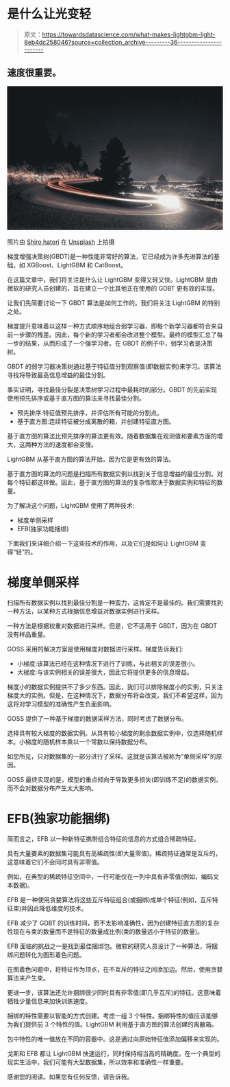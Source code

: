 # 是什么让光变轻

> 原文：<https://towardsdatascience.com/what-makes-lightgbm-light-8eb4dc258046?source=collection_archive---------36----------------------->

## 速度很重要。

![](img/24672830e55e3633c3c302deab689fed.png)

照片由 [Shiro hatori](https://unsplash.com/@shiroscope?utm_source=unsplash&utm_medium=referral&utm_content=creditCopyText) 在 [Unsplash](https://unsplash.com/s/photos/fast?utm_source=unsplash&utm_medium=referral&utm_content=creditCopyText) 上拍摄

梯度增强决策树(GBDT)是一种性能非常好的算法，它已经成为许多先进算法的基础，如 XGBoost、LightGBM 和 CatBoost。

在这篇文章中，我们将关注是什么让 LightGBM 变得又轻又快。LightGBM 是由微软的研究人员创建的，旨在建立一个比其他正在使用的 GDBT 更有效的实现。

让我们先简要讨论一下 GBDT 算法是如何工作的。我们将关注 LightGBM 的特别之处。

梯度提升意味着以这样一种方式顺序地组合弱学习器，即每个新学习器都符合来自前一步骤的残差。因此，每个新的学习者都会改进整个模型。最终的模型汇总了每一步的结果，从而形成了一个强学习者。在 GBDT 的例子中，弱学习者是决策树。

GBDT 的弱学习器决策树通过基于特征值分割观察值(即数据实例)来学习。该算法寻找将导致最高信息增益的最佳分割。

事实证明，寻找最佳分裂是决策树学习过程中最耗时的部分。GBDT 的先前实现使用预先排序或基于直方图的算法来寻找最佳分割。

*   预先排序:特征值预先排序，并评估所有可能的分割点。
*   基于直方图:连续特征被分成离散的箱，并创建特征直方图。

基于直方图的算法比预先排序的算法更有效。随着数据集在观测值和要素方面的增大，这两种方法的速度都会变慢。

LightGBM 从基于直方图的算法开始，因为它是更有效的算法。

基于直方图的算法的问题是扫描所有数据实例以找到关于信息增益的最佳分割。对每个特征都这样做。因此，基于直方图的算法的复杂性取决于数据实例和特征的数量。

为了解决这个问题，LightGBM 使用了两种技术:

*   梯度单侧采样
*   EFB(独家功能捆绑)

下面我们来详细介绍一下这些技术的作用，以及它们是如何让 LightGBM 变得“轻”的。

# 梯度单侧采样

扫描所有数据实例以找到最佳分割是一种蛮力，这肯定不是最佳的。我们需要找到一种方法，以某种方式根据信息增益对数据实例进行采样。

一种方法是根据权重对数据进行采样。但是，它不适用于 GBDT，因为在 GBDT 没有样品重量。

GOSS 采用的解决方案是使用梯度对数据进行采样。梯度告诉我们:

*   小梯度:该算法已经在这种情况下进行了训练，与此相关的误差很小。
*   大梯度:与该实例相关的误差很大，因此它将提供更多的信息增益。

梯度小的数据实例提供不了多少东西。因此，我们可以排除梯度小的实例，只关注梯度大的实例。但是，在这种情况下，数据分布将会改变。我们不希望这样，因为这将对学习模型的准确性产生负面影响。

GOSS 提供了一种基于梯度的数据采样方法，同时考虑了数据分布。

选择具有较大梯度的数据实例。从具有较小梯度的剩余数据实例中，仅选择随机样本。小梯度的随机样本乘以一个常数以保持数据分布。

如您所见，只对数据集的一部分进行了采样。这就是该算法被称为“单侧采样”的原因。

GOSS 最终实现的是，模型的重点倾向于导致更多损失(即训练不足)的数据实例，而不会对数据分布产生太大影响。

# EFB(独家功能捆绑)

简而言之，EFB 以一种新特征携带组合特征的信息的方式组合稀疏特征。

具有大量要素的数据集可能具有高稀疏性(即大量零值)。稀疏特征通常是互斥的，这意味着它们不会同时具有非零值。

例如，在典型的稀疏特征空间中，一行可能仅在一列中具有非零值(例如，编码文本数据)。

EFB 是一种使用贪婪算法将这些互斥特征组合(或捆绑)成单个特征(例如，互斥特征束)并因此降低维度的技术。

EFB 减少了 GDBT 的训练时间，而不太影响准确性，因为创建特征直方图的复杂性现在与束的数量而不是特征的数量成比例(束的数量远小于特征的数量)。

EFB 面临的挑战之一是找到最佳捆绑包。微软的研究人员设计了一种算法，将捆绑问题转化为图形着色问题。

在图着色问题中，将特征作为顶点，在不互斥的特征之间添加边。然后，使用贪婪算法来产生束。

更进一步，该算法还允许捆绑很少同时具有非零值(即几乎互斥)的特征。这意味着牺牲少量信息来加快训练速度。

捆绑的特性需要以智能的方式创建。考虑一组 3 个特性。捆绑特性的值应该能够为我们提供前 3 个特性的值。LightGBM 利用基于直方图的算法创建的离散箱。

包中特性的唯一值放在不同的容器中。这是通过向原始特征值添加偏移来实现的。

戈斯和 EFB 都让 LightGBM 快速运行，同时保持相当高的精确度。在一个典型的现实生活中，我们可能有大型数据集，所以效率和准确性一样重要。

感谢您的阅读。如果您有任何反馈，请告诉我。